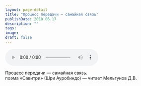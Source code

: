 ```yaml
---
layout: page-detail
title: "Процесс передачи — самайная связь"
publishDate: 2010.06.17
description: ""
tags:
image:
draft: false
---
```


<audio title="2010.06.17 - Процесс передачи — самайная связь.mp3" src="/upload/iblock/c45/c45db7be4fb3185ec1f4ff35f967d593.mp3" controls=""></audio>

 Процесс передачи — самайная связь.  
 поэма «Савитри» (Шри Ауробиндо) — читает Мельгунов Д.В.   

  
